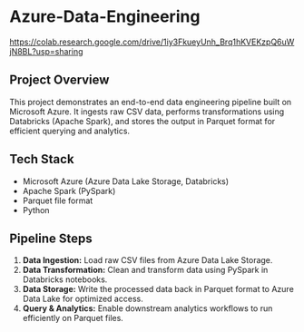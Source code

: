 # Azure-Data-Engineering

https://colab.research.google.com/drive/1iy3FkueyUnh_Brq1hKVEKzpQ6uWjN8BL?usp=sharing

## Project Overview
This project demonstrates an end-to-end data engineering pipeline built on Microsoft Azure. It ingests raw CSV data, performs transformations using Databricks (Apache Spark), and stores the output in Parquet format for efficient querying and analytics.

## Tech Stack
- Microsoft Azure (Azure Data Lake Storage, Databricks)
- Apache Spark (PySpark)
- Parquet file format
- Python

## Pipeline Steps
1. **Data Ingestion:** Load raw CSV files from Azure Data Lake Storage.
2. **Data Transformation:** Clean and transform data using PySpark in Databricks notebooks.
3. **Data Storage:** Write the processed data back in Parquet format to Azure Data Lake for optimized access.
4. **Query & Analytics:** Enable downstream analytics workflows to run efficiently on Parquet files.
